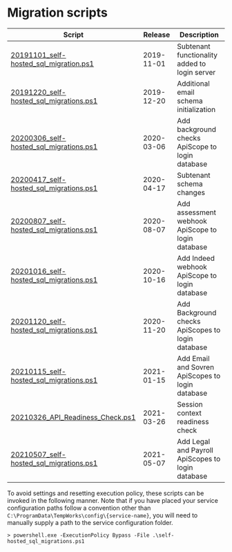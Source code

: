 # Migration scripts

| Script                                                                               | Release     | Description                                       |
| -----------------------------------------                                            | ----------- | ----------------------------------------------    |
| [20191101_self-hosted_sql_migration.ps1](./20191101_self-hosted_sql_migration.ps1)   | 2019-11-01  | Subtenant functionality added to login server     |
| [20191220_self-hosted_sql_migrations.ps1](./20191220_self-hosted_sql_migrations.ps1) | 2019-12-20  | Additional email schema initialization            |
| [20200306_self-hosted_sql_migrations.ps1](./20200306_self-hosted_sql_migrations.ps1) | 2020-03-06  | Add background checks ApiScope to login database  |
| [20200417_self-hosted_sql_migrations.ps1](./20200417_self-hosted_sql_migrations.ps1) | 2020-04-17  | Subtenant schema changes                          |
| [20200807_self-hosted_sql_migrations.ps1](./20200807_self-hosted_sql_migrations.ps1) | 2020-08-07  | Add assessment webhook ApiScope to login database |
| [20201016_self-hosted_sql_migrations.ps1](./20201016_self-hosted_sql_migrations.ps1) | 2020-10-16  | Add Indeed webhook ApiScope to login database     |
| [20201120_self-hosted_sql_migrations.ps1](./20201120_self-hosted_sql_migrations.ps1) | 2020-11-20  | Add Background checks ApiScopes to login database |
| [20210115_self-hosted_sql_migrations.ps1](./20210115_self-hosted_sql_migrations.ps1) | 2021-01-15  | Add Email and Sovren ApiScopes to login database |
| [20210326_API_Readiness_Check.ps1](./20210326_API_Readiness_Check.ps1) | 2021-03-26 | Session context readiness check |
| [20210507_self-hosted_sql_migrations.ps1](./20210507_self-hosted_sql_migrations.ps1) | 2021-05-07  | Add Legal and Payroll ApiScopes to login database |

To avoid settings and resetting execution policy, these scripts can be invoked in the following manner.  Note that if you have placed your service configuration paths follow a convention other than `C:\ProgramData\TempWorks\config\{service-name}`, you will need to manually supply a path to the service configuration folder.

```
> powershell.exe -ExecutionPolicy Bypass -File .\self-hosted_sql_migrations.ps1 
```

